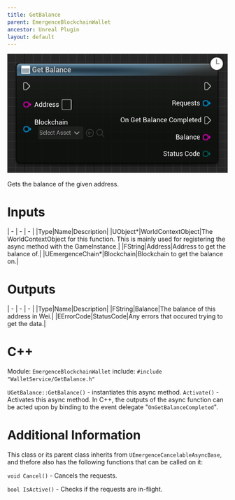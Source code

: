 ```yaml
---
title: GetBalance
parent: EmergenceBlockchainWallet
ancestor: Unreal Plugin
layout: default
---
```


![](GetBalance.png)

Gets the balance of the given address.

# Inputs

| - | - | - |
|Type|Name|Description|
|UObject\*|WorldContextObject|The WorldContextObject for this function. This is mainly used for registering the async method with the GameInstance.|
|FString|Address|Address to get the balance of.|
|UEmergenceChain\*|Blockchain|Blockchain to get the balance on.|

# Outputs

| - | - | - |
|Type|Name|Description|
|FString|Balance|The balance of this address in Wei.|
|EErrorCode|StatusCode|Any errors that occured trying to get the data.|

# C++
Module: `EmergenceBlockchainWallet`
include: `#include "WalletService/GetBalance.h"`

`UGetBalance::GetBalance()` - instantiates this async method.
`Activate()` - Activates this async method.
In C++, the outputs of the async function can be acted upon by binding to the event delegate "`OnGetBalanceCompleted`".

# Additional Information

This class or its parent class inherits from `UEmergenceCancelableAsyncBase`, and thefore also has the following functions that can be called on it:

`void Cancel()` - Cancels the requests.

`bool IsActive()` - Checks if the requests are in-flight.